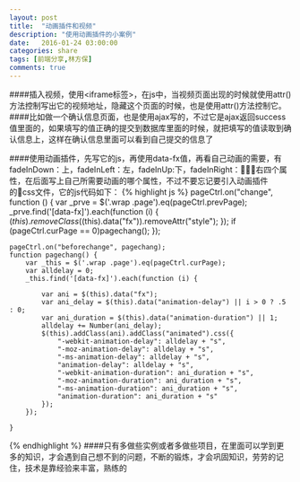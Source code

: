 ```yaml
---
layout: post
title:  "动画插件和视频"
description: "使用动画插件的小案例"
date:   2016-01-24 03:00:00
categories: share
tags: [前端分享,林方保]
comments: true
---
```

####插入视频，使用<iframe标签>，在js中，当视频页面出现的时候就使用attr()方法控制写出它的视频地址，隐藏这个页面的时候，也是使用attr()方法控制它。
####比如做一个确认信息页面，也是使用ajax写的，不过它是ajax返回success值里面的，如果填写的值正确的提交到数据库里面的时候，就把填写的值读取到确认信息上，这样在确认信息里面可以看到自己提交的信息了

####使用动画插件，先写它的js，再使用data-fx值，再看自己动画的需要，有fadeInDown：上，fadeInLeft：左，fadeInUp:下，fadeInRight：右四个属性，在后面写上自己所需要动画的哪个属性，不过不要忘记要引入动画插件的css文件，它的js代码如下：
{% highlight js %}
pageCtrl.on("change", function () {
        var _prve = $('.wrap .page').eq(pageCtrl.prevPage);
        _prve.find('[data-fx]').each(function (i) {
            $(this).removeClass($(this).data("fx")).removeAttr("style");
        });
        if (pageCtrl.curPage == 0)pagechang();
    });

    pageCtrl.on("beforechange", pagechang);
    function pagechang() {
        var _this = $('.wrap .page').eq(pageCtrl.curPage);
        var alldelay = 0;
        _this.find('[data-fx]').each(function (i) {

            var ani = $(this).data("fx");
            var ani_delay = $(this).data("animation-delay") || i > 0 ? .5 : 0;
            var ani_duration = $(this).data("animation-duration") || 1;
            alldelay += Number(ani_delay);
            $(this).addClass(ani).addClass("animated").css({
                "-webkit-animation-delay": alldelay + "s",
                "-moz-animation-delay": alldelay + "s",
                "-ms-animation-delay": alldelay + "s",
                "animation-delay": alldelay + "s",
                "-webkit-animation-duration": ani_duration + "s",
                "-moz-animation-duration": ani_duration + "s",
                "-ms-animation-duration": ani_duration + "s",
                "animation-duration": ani_duration + "s"
            });
        });

    }
{% endhighlight %}
####只有多做些实例或者多做些项目，在里面可以学到更多的知识，才会遇到自己想不到的问题，不断的锻炼，才会巩固知识，劳劳的记住，技术是靠经验来丰富，熟练的